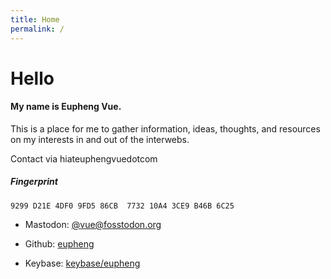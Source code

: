 ```yaml
---
title: Home
permalink: /
---
```


# Hello

#### My name is Eupheng Vue.

This is a place for me to gather information, ideas, thoughts, and resources on my interests in and out of the interwebs.

Contact via hiateuphengvuedotcom

##### Fingerprint
````
9299 D21E 4DF0 9FD5 86CB  7732 10A4 3CE9 B46B 6C25

````

- Mastodon: [@vue@fosstodon.org](https://fosstodon.org/@vue)

- Github: [eupheng](https://github.com/eupheng)

- Keybase: [keybase/eupheng](https://keybase.io/eupheng)
